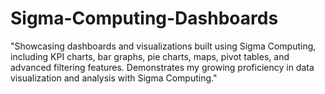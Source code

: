 # Sigma-Computing-Dashboards
"Showcasing dashboards and visualizations built using Sigma Computing, including KPI charts, bar graphs, pie charts, maps, pivot tables, and advanced filtering features. Demonstrates my growing proficiency in data visualization and analysis with Sigma Computing."
